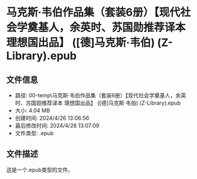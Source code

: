 ﻿# 马克斯·韦伯作品集（套装6册）【现代社会学奠基人，余英时、苏国勋推荐译本 理想国出品】 ([德]马克斯·韦伯) (Z-Library).epub

## 文件信息
- 路径: 00-temp\马克斯·韦伯作品集（套装6册）【现代社会学奠基人，余英时、苏国勋推荐译本 理想国出品】 ([德]马克斯·韦伯) (Z-Library).epub
- 大小: 4.04 MB
- 创建时间: 2024/4/26 13:06:56
- 最后修改时间: 2024/4/26 13:07:09
- 文件类型: .epub

## 文件描述
这是一个.epub类型的文件。

